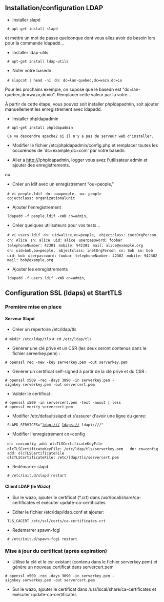 Installation/configuration LDAP
-------------------------------

-   Installer slapd

` # apt-get install slapd`

et mettre un mot de passe quelconque dont vous allez avoir de besoin lors pour la commande ldapadd...

-   Installer ldap-utils

` # apt-get install ldap-utils`

-   Noter votre basedn

` # slapcat | head -n1`
` dn: dc=lan-quebec,dc=wazo,dc=io`

Pour les prochains exemple, on supose que le basedn est "dc=lan-quebec,dc=wazo,dc=io". Remplacer cette valeur par la votre...

À partir de cette étape, vous pouvez soit installer phpldapadmin, soit ajouter manuellement les enregistrement avec ldapadd.

-   Installer phpldapadmin

` # apt-get install phpldapadmin`

` Ca va descendre apache2 si il n'y a pas de serveur web d'installer.`

-   Modifier le fichier /etc/phpldapadmin/config.php et remplacer toutes les occurences de 'dc=example,dc=com' par votre basedn.

-   Aller a <http://><ip>/phpldapadmin, logger vous avez l'utilisateur admin et ajouter des enregistrements.

ou

-   Créer un ldif avec un enregistrement "ou=people,<basedn>"

` # vi people.ldif`
` dn: ou=people,`<basedn>
` ou: people`
` objectclass: organizationalunit`

-   Ajouter l'enregistrement

` ldapadd -f people.ldif -xWD cn=admin,`<basedn>

-   Créer quelques utilisateurs pour vos tests...

` # vi users.ldif`
` dn: uid=alice,ou=people,`<basedn>
` objectclass: inetOrgPerson`
` cn: Alice`
` sn: alice`
` uid: alice`
` userpassword: foobar`
` telephoneNumber: 42301`
` mobile: 942301`
` mail: alice@example.org`
` `
` dn: uid=bob,ou=people,`<basedn>
` objectclass: inetOrgPerson`
` cn: Bob`
` sn: bob`
` uid: bob`
` userpassword: foobar`
` telephoneNumber: 42302`
` mobile: 942302`
` mail: bob@example.org`

-   Ajouter les enregistrements

` ldapadd -f users.ldif -xWD cn=admin,`<basedn>

Configuration SSL (ldaps) et StartTLS
-------------------------------------

### Première mise en place

#### Serveur Slapd

-   Créer un répertoire /etc/ldap/tls

`# mkdir /etc/ldap/tls`
`# cd /etc/ldap/tls`

-   Générer une clé privé et un CSR (les deux seront contenus dans le fichier serverkey.pem) :

`# openssl req -new -key serverkey.pem -out serverkey.pem`

-   Générer un certificat self-signed à partir de la clé privé et du CSR :

`# openssl x509 -req -days 3090 -in serverkey.pem -signkey serverkey.pem -out servercert.pem`

-   Valider le certificat :

`# openssl x509 -in servercert.pem -text -noout | less`
`# openssl verify servercert.pem`

-   Modifier /etc/default/slapd et s'assurer d'avoir une ligne du genre:

` SLAPD_SERVICES="`[`ldap:///`](ldap:///)` `[`ldaps://`](ldaps://)` ldapi:///"`

-   Modifier l'enregistrement cn=config

` dn: cn=config`
` add: olcTLSCertificateKeyFile`
` olcTLSCertificateKeyFile: /etc/ldap/tls/serverkey.pem`
` `
` dn: cn=config`
` add: olcTLSCertificateFile`
` olcTLSCertificateFile: /etc/ldap/tls/servercert.pem`

-   Redémarrer slapd

` # /etc/init.d/slapd restart`

#### Client LDAP (le Wazo)

-   Sur le wazo, ajouter le certificat (\*.crt) dans /usr/local/share/ca-certificates et exécuter update-ca-certificates

-   Editer le fichier /etc/ldap/ldap.conf et ajouter:

` TLS_CACERT /etc/ssl/certs/ca-certificates.crt`

-   Redemarrer spawn-fcgi

` # /etc/init.d/spawn-fcgi restart`

### Mise à jour du certificat (après expiration)

-   Utilise la clé et le csr existant (contenu dans le fichier serverkey.pem) et génère un nouveau certificat dans servercert.pem

`# openssl x509 -req -days 3090 -in serverkey.pem -signkey serverkey.pem -out servercert.pem`

-   Sur le wazo, ajouter le certificat dans /usr/local/share/ca-certificates et exécuter update-ca-certificates
